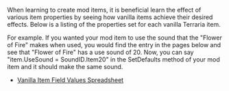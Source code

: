 When learning to create mod items, it is beneficial learn the effect of various item properties by seeing how vanilla items achieve their desired effects. Below is a listing of the properties set for each vanilla Terraria item. 

For example. If you wanted your mod item to use the sound that the "Flower of Fire" makes when used, you would find the entry in the pages below and see that "Flower of Fire" has a use sound of 20. Now, you can say "item.UseSound = SoundID.Item20" in the SetDefaults method of your mod item and it should make the same sound.

- [Vanilla Item Field Values Spreadsheet](http://bit.ly/TerrariaVanillaItemFeildValues)
